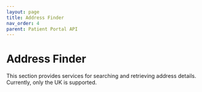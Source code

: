 ```yaml
---
layout: page
title: Address Finder
nav_order: 4
parent: Patient Portal API
---
```


# Address Finder


This section provides services for searching and retrieving address details. Currently, only the UK is supported.
